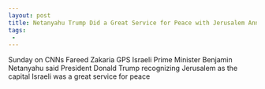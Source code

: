 ```yaml
---
layout: post
title: Netanyahu Trump Did a Great Service for Peace with Jerusalem Announcement
tags:
 -
---
```

Sunday on CNNs Fareed Zakaria GPS Israeli Prime Minister Benjamin Netanyahu said President Donald Trump recognizing Jerusalem as the capital Israeli was a great service for peace
